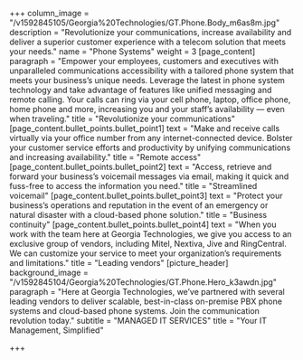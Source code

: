 +++
column_image = "/v1592845105/Georgia%20Technologies/GT.Phone.Body_m6as8m.jpg"
description = "Revolutionize your communications, increase availability and deliver a superior customer experience with a telecom solution that meets your needs."
name = "Phone Systems"
weight = 3
[page_content]
paragraph = "Empower your employees, customers and executives with unparalleled communications accessibility with a tailored phone system that meets your business’s unique needs. Leverage the latest in phone system technology and take advantage of features like unified messaging and remote calling. Your calls can ring via your cell phone, laptop, office phone, home phone and more, increasing you and your staff’s availability — even when traveling."
title = "Revolutionize your communications"
[page_content.bullet_points.bullet_point1]
text = "Make and receive calls virtually via your office number from any internet-connected device. Bolster your customer service efforts and productivity by unifying communications and increasing availability."
title = "Remote access"
[page_content.bullet_points.bullet_point2]
text = "Access, retrieve and forward your business’s voicemail messages via email, making it quick and fuss-free to access the information you need."
title = "Streamlined voicemail"
[page_content.bullet_points.bullet_point3]
text = "Protect your business’s operations and reputation in the event of an emergency or natural disaster with a cloud-based phone solution."
title = "Business continuity"
[page_content.bullet_points.bullet_point4]
text = "When you work with the team here at Georgia Technologies, we give you access to an exclusive group of vendors, including Mitel, Nextiva, Jive and RingCentral. We can customize your service to meet your organization’s requirements and limitations."
title = "Leading vendors"
[picture_header]
background_image = "/v1592845104/Georgia%20Technologies/GT.Phone.Hero_k3awdn.jpg"
paragraph = "Here at Georgia Technologies, we’ve partnered with several leading vendors to deliver scalable, best-in-class on-premise PBX phone systems and cloud-based phone systems. Join the communication revolution today."
subtitle = "MANAGED IT SERVICES"
title = "Your IT Management, Simplified"

+++
